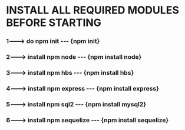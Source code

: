 # INSTALL ALL REQUIRED MODULES BEFORE STARTING

### 1---> do npm init --- {npm init}
### 2---> install npm node --- {npm install node}
### 3---> install npm hbs --- {npm install hbs}
### 4---> install npm express --- {npm install express}
### 5---> install npm sql2 --- {npm install mysql2}
### 6---> install npm sequelize --- {npm install sequelize}